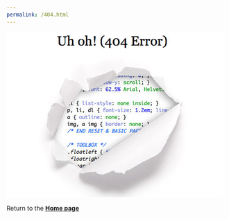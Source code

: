 ```yaml
---
permalink: /404.html
---
```


![404 image](images/404.jpg)


Return to the **[Home page](/index.md)**
